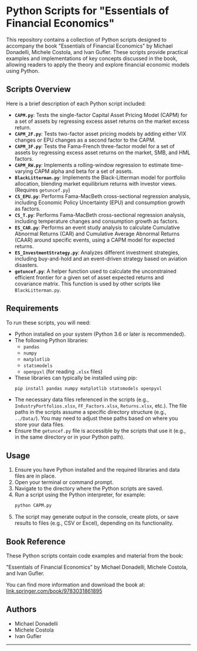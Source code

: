 # Python Scripts for "Essentials of Financial Economics"

This repository contains a collection of Python scripts designed to accompany the book "Essentials of Financial Economics" by Michael Donadelli, Michele Costola, and Ivan Gufler. These scripts provide practical examples and implementations of key concepts discussed in the book, allowing readers to apply the theory and explore financial economic models using Python.

## Scripts Overview

Here is a brief description of each Python script included:

* **`CAPM.py`**: Tests the single-factor Capital Asset Pricing Model (CAPM) for a set of assets by regressing excess asset returns on the market excess return.
* **`CAPM_2F.py`**: Tests two-factor asset pricing models by adding either VIX changes or EPU changes as a second factor to the CAPM.
* **`CAPM_3F.py`**: Tests the Fama-French three-factor model for a set of assets by regressing excess asset returns on the market, SMB, and HML factors.
* **`CAPM_RW.py`**: Implements a rolling-window regression to estimate time-varying CAPM alpha and beta for a set of assets.
* **`BlackLitterman.py`**: Implements the Black-Litterman model for portfolio allocation, blending market equilibrium returns with investor views. (Requires `getuncef.py`)
* **`CS_EPU.py`**: Performs Fama-MacBeth cross-sectional regression analysis, including Economic Policy Uncertainty (EPU) and consumption growth as factors.
* **`CS_T.py`**: Performs Fama-MacBeth cross-sectional regression analysis, including temperature changes and consumption growth as factors.
* **`ES_CAR.py`**: Performs an event study analysis to calculate Cumulative Abnormal Returns (CAR) and Cumulative Average Abnormal Returns (CAAR) around specific events, using a CAPM model for expected returns.
* **`ES_InvestmentStrategy.py`**: Analyzes different investment strategies, including buy-and-hold and an event-driven strategy based on aviation disasters.
* **`getuncef.py`**: A helper function used to calculate the unconstrained efficient frontier for a given set of asset expected returns and covariance matrix. This function is used by other scripts like `BlackLitterman.py`.

## Requirements

To run these scripts, you will need:

* Python installed on your system (Python 3.6 or later is recommended).
* The following Python libraries:
    * `pandas`
    * `numpy`
    * `matplotlib`
    * `statsmodels`
    * `openpyxl` (for reading `.xlsx` files)
* These libraries can typically be installed using pip:
    ```bash
    pip install pandas numpy matplotlib statsmodels openpyxl
    ```
* The necessary data files referenced in the scripts (e.g., `IndustryPortfolios.xlsx`, `FF_Factors.xlsx`, `Returns.xlsx`, etc.). The file paths in the scripts assume a specific directory structure (e.g., `../Data/`). You may need to adjust these paths based on where you store your data files.
* Ensure the `getuncef.py` file is accessible by the scripts that use it (e.g., in the same directory or in your Python path).

## Usage

1.  Ensure you have Python installed and the required libraries and data files are in place.
2.  Open your terminal or command prompt.
3.  Navigate to the directory where the Python scripts are saved.
4.  Run a script using the Python interpreter, for example:
    ```bash
    python CAPM.py
    ```
5.  The script may generate output in the console, create plots, or save results to files (e.g., CSV or Excel), depending on its functionality.

## Book Reference

These Python scripts contain code examples and material from the book:

"Essentials of Financial Economics" by Michael Donadelli, Michele Costola, and Ivan Gufler.

You can find more information and download the book at: [link.springer.com/book/9783031861895](https://link.springer.com/book/9783031861895)

## Authors

* Michael Donadelli
* Michele Costola
* Ivan Gufler

---